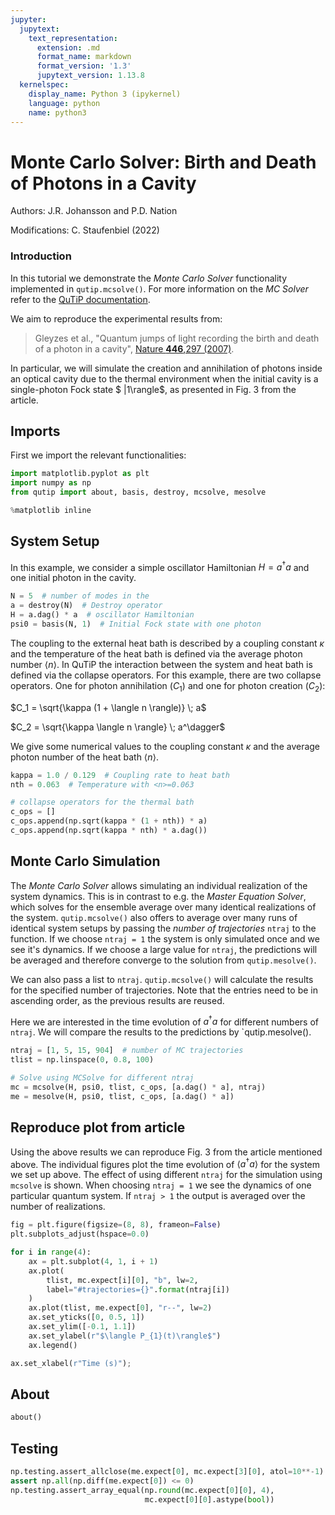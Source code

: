 ```yaml
---
jupyter:
  jupytext:
    text_representation:
      extension: .md
      format_name: markdown
      format_version: '1.3'
      jupytext_version: 1.13.8
  kernelspec:
    display_name: Python 3 (ipykernel)
    language: python
    name: python3
---
```


# Monte Carlo Solver: Birth and Death of Photons in a Cavity

<!-- #region -->
Authors: J.R. Johansson and P.D. Nation

Modifications: C. Staufenbiel (2022)

### Introduction

In this tutorial we demonstrate the *Monte Carlo Solver* functionality implemented in `qutip.mcsolve()`. For more information on the *MC Solver* refer to the [QuTiP documentation](https://qutip.org/docs/latest/guide/dynamics/dynamics-monte.html). 

We aim to reproduce the experimental results from:



>  Gleyzes et al., "Quantum jumps of light recording the birth and death of a photon in a cavity", [Nature **446**,297 (2007)](http://dx.doi.org/10.1038/nature05589).


In particular, we will simulate the creation and annihilation of photons inside an optical cavity due to the thermal environment when the initial cavity is a single-photon Fock state $ |1\rangle$, as presented in Fig. 3 from the article.

## Imports
First we import the relevant functionalities:
<!-- #endregion -->

```python
import matplotlib.pyplot as plt
import numpy as np
from qutip import about, basis, destroy, mcsolve, mesolve

%matplotlib inline
```

## System Setup
In this example, we consider a simple oscillator Hamiltonian $H = a^\dagger a$ and one initial photon in the cavity.

```python
N = 5  # number of modes in the
a = destroy(N)  # Destroy operator
H = a.dag() * a  # oscillator Hamiltonian
psi0 = basis(N, 1)  # Initial Fock state with one photon
```

The coupling to the external heat bath is described by a coupling constant $\kappa$ and the temperature of the heat bath is defined via the average photon number $\langle n \rangle$. In QuTiP the interaction between the system and heat bath is defined via the collapse operators. For this example, there are two collapse operators. One for photon annihilation ($C_1$) and one for photon creation ($C_2$): 

$C_1 = \sqrt{\kappa (1 + \langle n \rangle)} \; a$

$C_2 = \sqrt{\kappa \langle n \rangle} \; a^\dagger$

We give some numerical values to the coupling constant $\kappa$ and the average photon number of the heat bath $\langle n \rangle$.

```python
kappa = 1.0 / 0.129  # Coupling rate to heat bath
nth = 0.063  # Temperature with <n>=0.063

# collapse operators for the thermal bath
c_ops = []
c_ops.append(np.sqrt(kappa * (1 + nth)) * a)
c_ops.append(np.sqrt(kappa * nth) * a.dag())
```

## Monte Carlo Simulation
The *Monte Carlo Solver* allows simulating an individual realization of the system dynamics. This is in contrast to e.g. the *Master Equation Solver*, which solves for the ensemble average over many identical realizations of the system. `qutip.mcsolve()` also offers to average over many runs of identical system setups by passing the *number of trajectories* `ntraj` to the function. If we choose `ntraj = 1` the system is only simulated once and we see it's dynamics. If we choose a large value for `ntraj`, the predictions will be averaged and therefore converge to the solution from `qutip.mesolve()`. 

We can also pass a list to `ntraj`. `qutip.mcsolve()` will calculate the results for the specified number of trajectories. Note that the entries need to be in ascending order, as the previous results are reused.

Here we are interested in the time evolution of $a^\dagger a$ for different numbers of `ntraj`. We will compare the results to the predictions by `qutip.mesolve().

```python
ntraj = [1, 5, 15, 904]  # number of MC trajectories
tlist = np.linspace(0, 0.8, 100)

# Solve using MCSolve for different ntraj
mc = mcsolve(H, psi0, tlist, c_ops, [a.dag() * a], ntraj)
me = mesolve(H, psi0, tlist, c_ops, [a.dag() * a])
```

## Reproduce plot from article
Using the above results we can reproduce Fig. 3 from the article mentioned above. The individual figures plot the time evolution of $\langle a^\dagger a \rangle$ for the system we set up above. The effect of using different `ntraj` for the simulation using `mcsolve` is shown. When choosing `ntraj = 1` we see the dynamics of one particular quantum system. If `ntraj > 1` the output is averaged over the number of realizations. 

```python
fig = plt.figure(figsize=(8, 8), frameon=False)
plt.subplots_adjust(hspace=0.0)

for i in range(4):
    ax = plt.subplot(4, 1, i + 1)
    ax.plot(
        tlist, mc.expect[i][0], "b", lw=2,
        label="#trajectories={}".format(ntraj[i])
    )
    ax.plot(tlist, me.expect[0], "r--", lw=2)
    ax.set_yticks([0, 0.5, 1])
    ax.set_ylim([-0.1, 1.1])
    ax.set_ylabel(r"$\langle P_{1}(t)\rangle$")
    ax.legend()

ax.set_xlabel(r"Time (s)");
```

## About

```python
about()
```

## Testing

```python
np.testing.assert_allclose(me.expect[0], mc.expect[3][0], atol=10**-1)
assert np.all(np.diff(me.expect[0]) <= 0)
np.testing.assert_array_equal(np.round(mc.expect[0][0], 4),
                              mc.expect[0][0].astype(bool))
```
